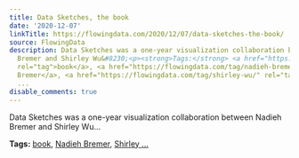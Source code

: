 ```yaml
---
title: Data Sketches, the book
date: '2020-12-07'
linkTitle: https://flowingdata.com/2020/12/07/data-sketches-the-book/
source: FlowingData
description: Data Sketches was a one-year visualization collaboration between Nadieh
  Bremer and Shirley Wu&#8230;<p><strong>Tags:</strong> <a href="https://flowingdata.com/tag/book/"
  rel="tag">book</a>, <a href="https://flowingdata.com/tag/nadieh-bremer/" rel="tag">Nadieh
  Bremer</a>, <a href="https://flowingdata.com/tag/shirley-wu/" rel="tag">Shirley
  ...
disable_comments: true
---
```

Data Sketches was a one-year visualization collaboration between Nadieh Bremer and Shirley Wu&#8230;<p><strong>Tags:</strong> <a href="https://flowingdata.com/tag/book/" rel="tag">book</a>, <a href="https://flowingdata.com/tag/nadieh-bremer/" rel="tag">Nadieh Bremer</a>, <a href="https://flowingdata.com/tag/shirley-wu/" rel="tag">Shirley ...